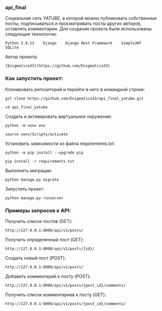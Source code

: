 ### api_final
Социальная сеть YATUBE, в которой можно публиковать собственные посты, подписываться и просматривать посты других авторов, оставлять комментарии. Для создания проекта были использованы следующие технологии: 
```
Python 3.9.13    Django    Django Rest Framework    SimpleJWT    SQLite
```

Автор проекта:
```
[Enigmatica33](https://github.com/Enigmatica33)
```

### Как запустить проект:

Клонировать репозиторий и перейти в него в командной строке:

```
git clone https://github.com/Enigmatica33/api_final_yatube.git
```

```
cd api_final_yatube
```

Cоздать и активировать виртуальное окружение:

```
python -m venv env
```

```
source venv/Scripts/activate
```

Установить зависимости из файла requirements.txt:

```
python -m pip install --upgrade pip
```

```
pip install -r requirements.txt
```

Выполнить миграции:

```
python manage.py migrate
```

Запустить проект:

```
python manage.py runserver
```

### Примеры запросов к API:

Получить список постов (GET):
```
http://127.0.0.1:8000/api/v1/posts/
```
Получить определенный пост (GET):
```
http://127.0.0.1:8000/api/v1/posts/{id}/
```
Создать новый пост (POST):
```
http://127.0.0.1:8000/api/v1/posts/
```
Добавить комментарий к посту (POST):
```
http://127.0.0.1:8000/api/v1/posts/{post_id}/comments/
```
Получить список комментариев к посту (GET):
```
http://127.0.0.1:8000/api/v1/posts/{post_id}/comments/
```